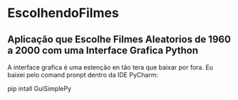 # EscolhendoFilmes
## Aplicação que Escolhe Filmes Aleatorios de 1960 a 2000 com uma Interface Grafica Python

A interface grafica é uma estenção en tão tera que baixar por fora.
Eu baixei pelo comand pronpt dentro da IDE PyCharm:

  pip intall GuiSimplePy
